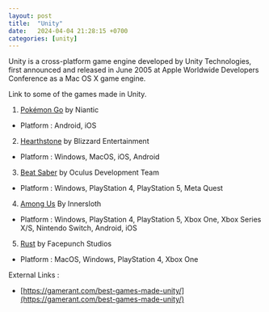 ```yaml
---
layout: post
title:  "Unity"
date:   2024-04-04 21:28:15 +0700
categories: [unity]
---
```


Unity is a cross-platform game engine developed by Unity Technologies, first announced and released in June 2005 at Apple Worldwide Developers Conference as a Mac OS X game engine.

Link to some of the games made in Unity.

 1. [Pokémon Go](https://en.wikipedia.org/wiki/Pok%C3%A9mon_Go) by Niantic
- Platform : Android, iOS

 2. [Hearthstone](https://en.wikipedia.org/wiki/Hearthstone) by Blizzard Entertainment
 - Platform : Windows, MacOS, iOS, Android

 3. [Beat Saber](https://en.wikipedia.org/wiki/Beat_Saber) by Oculus Development Team
- Platform : Windows, PlayStation 4, PlayStation 5, Meta Quest

 4. [Among Us](https://en.wikipedia.org/wiki/Among_Us) By Innersloth
- Platform : Windows, PlayStation 4, PlayStation 5, Xbox One, Xbox Series X/S, Nintendo Switch, Android, iOS

 5. [Rust](https://en.wikipedia.org/wiki/Rust_(video_game)) by Facepunch Studios
- Platform : MacOS, Windows, PlayStation 4, Xbox One

External Links :

* [https://gamerant.com/best-games-made-unity/](https://gamerant.com/best-games-made-unity/)



